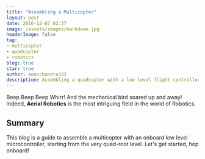 ```yaml
---
title: "Assembling a Multicopter"
layout: post
date: 2016-12-07 02:37
image: /assets/images/markdown.jpg
headerImage: false
tag:
- multicopter
- quadcopter
- robotics
blog: true
star: true
author: amanchandra333
description: Assembling a quadcopter with a low level flight controller
---
```

Beep Beep Beep Whirr! And the mechanical bird soared up and away! Indeed, **Aerial Robotics** is the most intriguing field in the world of Robotics.

## Summary
This blog is a guide to assemble a multicopter with an onboard low level microcontroller, starting from the very quad-root level.
Let's get started, hop onboard!

